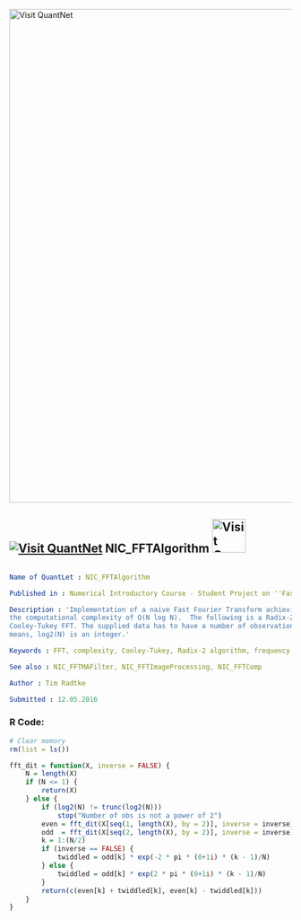 
[<img src="https://github.com/QuantLet/Styleguide-and-FAQ/blob/master/pictures/banner.png" width="880" alt="Visit QuantNet">](http://quantlet.de/index.php?p=info)

## [<img src="https://github.com/QuantLet/Styleguide-and-Validation-procedure/blob/master/pictures/qloqo.png" alt="Visit QuantNet">](http://quantlet.de/) **NIC_FFTAlgorithm** [<img src="https://github.com/QuantLet/Styleguide-and-Validation-procedure/blob/master/pictures/QN2.png" width="60" alt="Visit QuantNet 2.0">](http://quantlet.de/d3/ia)

```yaml

Name of QuantLet : NIC_FFTAlgorithm

Published in : Numerical Introductory Course - Student Project on ''Fast Fourier Transform''

Description : 'Implementation of a naive Fast Fourier Transform achieving the arithmetic but cnot
the computational complexity of O(N log N).  The following is a Radix-2 Decimation-in-Time
Cooley-Tukey FFT. The supplied data has to have a number of observations that is a power of 2; that
means, log2(N) is an integer.'

Keywords : FFT, complexity, Cooley-Tukey, Radix-2 algorithm, frequency domain, transformation

See also : NIC_FFTMAFilter, NIC_FFTImageProcessing, NIC_FFTComp

Author : Tim Radtke

Submitted : 12.05.2016

```


### R Code:
```r
# Clear memory
rm(list = ls())

fft_dit = function(X, inverse = FALSE) {
    N = length(X)
    if (N <= 1) {
        return(X)
    } else {
        if (log2(N) != trunc(log2(N))) 
            stop("Number of obs is not a power of 2")
        even = fft_dit(X[seq(1, length(X), by = 2)], inverse = inverse)
        odd  = fft_dit(X[seq(2, length(X), by = 2)], inverse = inverse)
        k = 1:(N/2)
        if (inverse == FALSE) {
            twiddled = odd[k] * exp(-2 * pi * (0+1i) * (k - 1)/N)
        } else {
            twiddled = odd[k] * exp(2 * pi * (0+1i) * (k - 1)/N)
        }
        return(c(even[k] + twiddled[k], even[k] - twiddled[k]))
    }
}

```

